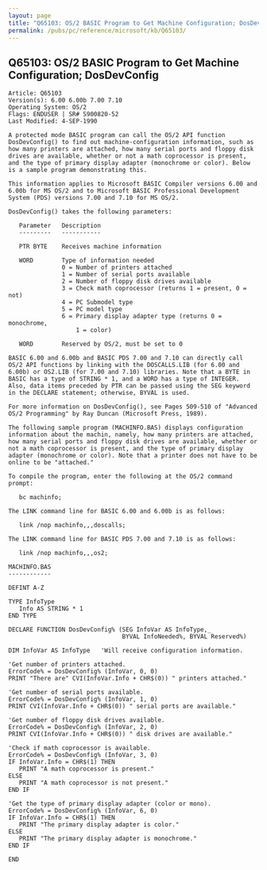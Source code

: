 ```yaml
---
layout: page
title: "Q65103: OS/2 BASIC Program to Get Machine Configuration; DosDevConfig"
permalink: /pubs/pc/reference/microsoft/kb/Q65103/
---
```


## Q65103: OS/2 BASIC Program to Get Machine Configuration; DosDevConfig

	Article: Q65103
	Version(s): 6.00 6.00b 7.00 7.10
	Operating System: OS/2
	Flags: ENDUSER | SR# S900820-52
	Last Modified: 4-SEP-1990
	
	A protected mode BASIC program can call the OS/2 API function
	DosDevConfig() to find out machine-configuration information, such as
	how many printers are attached, how many serial ports and floppy disk
	drives are available, whether or not a math coprocessor is present,
	and the type of primary display adapter (monochrome or color). Below
	is a sample program demonstrating this.
	
	This information applies to Microsoft BASIC Compiler versions 6.00 and
	6.00b for MS OS/2 and to Microsoft BASIC Professional Development
	System (PDS) versions 7.00 and 7.10 for MS OS/2.
	
	DosDevConfig() takes the following parameters:
	
	   Parameter   Description
	   ---------   -----------
	
	   PTR BYTE    Receives machine information
	
	   WORD        Type of information needed
	               0 = Number of printers attached
	               1 = Number of serial ports available
	               2 = Number of floppy disk drives available
	               3 = Check math coprocessor (returns 1 = present, 0 = not)
	               4 = PC Submodel type
	               5 = PC model type
	               6 = Primary display adapter type (returns 0 = monochrome,
	                   1 = color)
	
	   WORD        Reserved by OS/2, must be set to 0
	
	BASIC 6.00 and 6.00b and BASIC PDS 7.00 and 7.10 can directly call
	OS/2 API functions by linking with the DOSCALLS.LIB (for 6.00 and
	6.00b) or OS2.LIB (for 7.00 and 7.10) libraries. Note that a BYTE in
	BASIC has a type of STRING * 1, and a WORD has a type of INTEGER.
	Also, data items preceded by PTR can be passed using the SEG keyword
	in the DECLARE statement; otherwise, BYVAL is used.
	
	For more information on DosDevConfig(), see Pages 509-510 of "Advanced
	OS/2 Programming" by Ray Duncan (Microsoft Press, 1989).
	
	The following sample program (MACHINFO.BAS) displays configuration
	information about the machin, namely, how many printers are attached,
	how many serial ports and floppy disk drives are available, whether or
	not a math coprocessor is present, and the type of primary display
	adapter (monochrome or color). Note that a printer does not have to be
	online to be "attached."
	
	To compile the program, enter the following at the OS/2 command
	prompt:
	
	   bc machinfo;
	
	The LINK command line for BASIC 6.00 and 6.00b is as follows:
	
	   link /nop machinfo,,,doscalls;
	
	The LINK command line for BASIC PDS 7.00 and 7.10 is as follows:
	
	   link /nop machinfo,,,os2;
	
	MACHINFO.BAS
	------------
	
	DEFINT A-Z
	
	TYPE InfoType
	   Info AS STRING * 1
	END TYPE
	
	DECLARE FUNCTION DosDevConfig% (SEG InfoVar AS InfoType,_
	                                BYVAL InfoNeeded%, BYVAL Reserved%)
	
	DIM InfoVar AS InfoType   'Will receive configuration information.
	
	'Get number of printers attached.
	ErrorCode% = DosDevConfig% (InfoVar, 0, 0)
	PRINT "There are" CVI(InfoVar.Info + CHR$(0)) " printers attached."
	
	'Get number of serial ports available.
	ErrorCode% = DosDevConfig% (InfoVar, 1, 0)
	PRINT CVI(InfoVar.Info + CHR$(0)) " serial ports are available."
	
	'Get number of floppy disk drives available.
	ErrorCode% = DosDevConfig% (InfoVar, 2, 0)
	PRINT CVI(InfoVar.Info + CHR$(0)) " disk drives are available."
	
	'Check if math coprocessor is available.
	ErrorCode% = DosDevConfig% (InfoVar, 3, 0)
	IF InfoVar.Info = CHR$(1) THEN
	   PRINT "A math coprocessor is present."
	ELSE
	   PRINT "A math coprocessor is not present."
	END IF
	
	'Get the type of primary display adapter (color or mono).
	ErrorCode% = DosDevConfig% (InfoVar, 6, 0)
	IF InfoVar.Info = CHR$(1) THEN
	   PRINT "The primary display adapter is color."
	ELSE
	   PRINT "The primary display adapter is monochrome."
	END IF
	
	END
